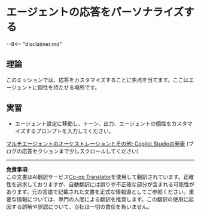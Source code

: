 <!--
CO_OP_TRANSLATOR_METADATA:
{
  "original_hash": "b636111bfbb119a16f9e7a1fd172c22c",
  "translation_date": "2025-10-18T03:13:39+00:00",
  "source_file": "docs/operative-preview/05-agent-responses/README.md",
  "language_code": "ja"
}
-->
# エージェントの応答をパーソナライズする

--8<-- "disclaimer.md"

## 理論

このミッションでは、応答をカスタマイズすることに焦点を当てます。ここはエージェントに個性を持たせる場所です。

## 実習

- エージェント設定に移動し、トーン、出力、エージェントの個性をカスタマイズするプロンプトを入力してください。

[マルチエージェントのオーケストレーションとその他: Copilot Studioの発表](https://www.microsoft.com/microsoft-copilot/blog/copilot-studio/multi-agent-orchestration-maker-controls-and-more-microsoft-copilot-studio-announcements-at-microsoft-build-2025/#copilot-studio-enhancements)
(ブログの応答セクションまで少しスクロールしてください)

---

**免責事項**:  
この文書はAI翻訳サービス[Co-op Translator](https://github.com/Azure/co-op-translator)を使用して翻訳されています。正確性を追求しておりますが、自動翻訳には誤りや不正確な部分が含まれる可能性があります。元の言語で記載された文書を正式な情報源としてご参照ください。重要な情報については、専門の人間による翻訳を推奨します。この翻訳の使用に起因する誤解や誤認について、当社は一切の責任を負いません。